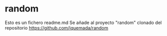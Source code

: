 # random
Esto es un fichero readme.md
Se añade al proyecto "random" clonado del repositorio https://github.com/jquemada/random 

